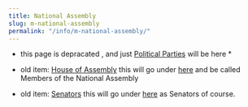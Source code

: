 ```yaml
---
title: National Assembly
slug: m-national-assembly
permalink: "/info/m-national-assembly/"
---
```


* this page is depracated , and just [Political Parties](/info/political-parties "") will be here *

- old item:  [House of Assembly](/organisation/parliament/people)    this will go under [here](/info/m-parliament "") and be called Members of the National Assembly

- old item: [Senators](/organisation/senate/people)  this will go under [here](/info/m-parliament "") as Senators of course.
